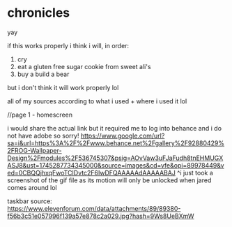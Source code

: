 # chronicles
yay

if this works properly i think i will, in order:
1. cry
2. eat a gluten free sugar cookie from sweet ali's
3. buy a build a bear

but i don't think it will work properly lol


all of my sources according to what i used + where i used it lol

//page 1 - homescreen 

i would share the actual link but it required me to log into behance and i do not have adobe so sorry!
https://www.google.com/url?sa=i&url=https%3A%2F%2Fwww.behance.net%2Fgallery%2F92880429%2FROG-Wallpaper-Design%2Fmodules%2F536745307&psig=AOvVaw3uFJaFudh8tnEHMUGXASJ8&ust=1745287734345000&source=images&cd=vfe&opi=89978449&ved=0CBQQjhxqFwoTCIDvtc2F6IwDFQAAAAAdAAAAABAJ 
^i just took a screenshot of the gif file as its motion will only be unlocked when jared comes around lol

taskbar source:
https://www.elevenforum.com/data/attachments/89/89380-f56b3c51e057996f139a57e878c2a029.jpg?hash=9Ws8UeBXmW




















